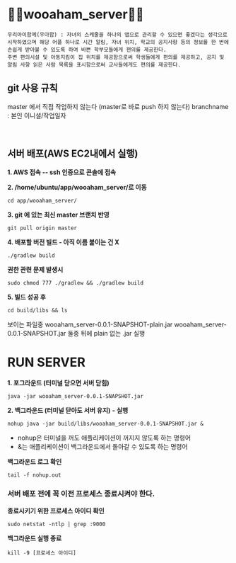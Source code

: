 # 💚👶wooaham_server👶💚
```
우리아이함께(우아함) : 자녀의 스케줄을 하나의 앱으로 관리할 수 있으면 좋겠다는 생각으로 시작하였으며 해당 어플 하나로 시간 알림, 자녀 위치, 학교의 공지사항 등의 정보를 한 번에 손쉽게 받아볼 수 있도록 하여 바쁜 학부모들에게 편의를 제공한다.
주변 편의시설 및 아동지킴이 집 위치를 제공함으로써 학생들에게 편의를 제공하고, 공지 및 알림 사항 읽은 사람 목록을 표시함으로써 교사들에게도 편의를 제공한다.
```

## git 사용 규칙
master 에서 직접 작업하지 않는다 (master로 바로 push 하지 않는다)
branchname : 본인 이니셜/작업일자

<br/>


## 서버 배포(AWS EC2내에서 실행)
**1. AWS 접속 -- ssh 인증으로 콘솔에 접속**

**2. /home/ubuntu/app/wooaham_server/로 이동**

```
cd app/wooaham_server/
```
**3. git 에 있는 최신 master 브랜치 반영**

```
git pull origin master
```
**4. 배포할 버전 빌드 - 아직 이름 붙이는 건 X**

```
./gradlew build
```
**권한 관련 문제 발생시**
```
sudo chmod 777 ./gradlew && ./gradlew build
```
**5. 빌드 성공 후**

```
cd build/libs && ls
```
보이는 파일중
wooaham_server-0.0.1-SNAPSHOT-plain.jar  wooaham_server-0.0.1-SNAPSHOT.jar 
둘중 뒤에 plain 없는 .jar 실행


# RUN SERVER
**1. 포그라운드 (터미널 닫으면 서버 닫힘)**
```
java -jar wooaham_server-0.0.1-SNAPSHOT.jar
```
**2. 백그라운드 (터미널 닫아도 서버 유지)**
**- 실행**
```
nohup java -jar build/libs/wooaham_server-0.0.1-SNAPSHOT.jar &
```
- nohup은 터미널을 꺼도 애플리케이션이 꺼지지 않도록 하는 명령어
- &는 애플리케이션이 백그라운드에서 돌아갈 수 있도록 하는 명령어

 
**백그라운드 로그 확인**
```
tail -f nohup.out
```
### 서버 배포 전에 꼭 이전 프로세스 종료시켜야 한다.
**종료시키기 위한 프로세스 아이디 확인**
```
sudo netstat -ntlp | grep :9000
```
**백그라운드 실행 종료**
```
kill -9 [프로세스 아이디]
```

